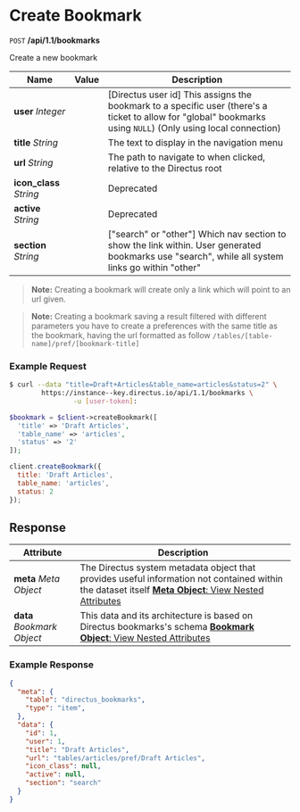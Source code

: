 # Create Bookmark

<span class="request">`POST` **/api/1.1/bookmarks**</span>

<span class="description">Create a new bookmark</span>

<span class="arguments">Name</span> | Value | Description
--------------|--------------- | ----------------------
**user** _Integer_         |   | [Directus user id] This assigns the bookmark to a specific user (there's a ticket to allow for "global" bookmarks using `NULL`) (Only using local connection)
**title** _String_         |   | The text to display in the navigation menu
**url** _String_           |   | The path to navigate to when clicked, relative to the Directus root
**icon_class** _String_     |  | Deprecated
**active** _String_        |   | Deprecated
**section** _String_        |  | ["search" or "other"] Which nav section to show the link within. User generated bookmarks use "search", while all system links go within "other"

> **Note:** Creating a bookmark will create only a link which will point to an url given.

> **Note:** Creating a bookmark saving a result filtered with different parameters you have to create a preferences with the same title as the bookmark, having the url formatted as follow `/tables/[table-name]/pref/[bookmark-title]`

### Example Request

```bash
$ curl --data "title=Draft+Articles&table_name=articles&status=2" \
        https://instance--key.directus.io/api/1.1/bookmarks \
                -u [user-token]:
```

```php
$bookmark = $client->createBookmark([
  'title' => 'Draft Articles',
  'table_name' => 'articles',
  'status' => '2'
]);
```

```javascript
client.createBookmark({
  title: 'Draft Articles',
  table_name: 'articles',
  status: 2
});
```

## Response

<span class="attributes">Attribute</span> | Description
--------|------------
**meta** _Meta Object_ | The Directus system metadata object that provides useful information not contained within the dataset itself [**Meta Object**: View Nested Attributes](/overview/objects-model.md#meta-object)
**data** _Bookmark Object_ | <span class="custom">This data and its architecture is based on Directus bookmarks's schema</span> [**Bookmark Object**: View Nested Attributes](/overview/objects-model.md#bookmark-object)

### Example Response

```json
{
  "meta": {
    "table": "directus_bookmarks",
    "type": "item",
  },
  "data": {
    "id": 1,
    "user": 1,
    "title": "Draft Articles",
    "url": "tables/articles/pref/Draft Articles",
    "icon_class": null,
    "active": null,
    "section": "search"
  }
}
```
